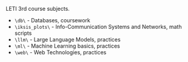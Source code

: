 LETI 3rd course subjects.

- `\db\` - Databases, coursework
- `\iksis_plots\` - Info-Communication Systems and Networks, math scripts
- `\llm\` - Large Language Models, practices
- `\ml\` - Machine Learning basics, practices
- `\web\` - Web Technologies, practices

